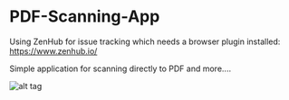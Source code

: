 # PDF-Scanning-App

Using ZenHub for issue tracking which needs a browser plugin installed: https://www.zenhub.io/

Simple application for scanning directly to PDF and more....

![alt tag](https://raw.githubusercontent.com/leighwoltman/PDF-Scanning-App/master/Resources/Screenshot.png)

